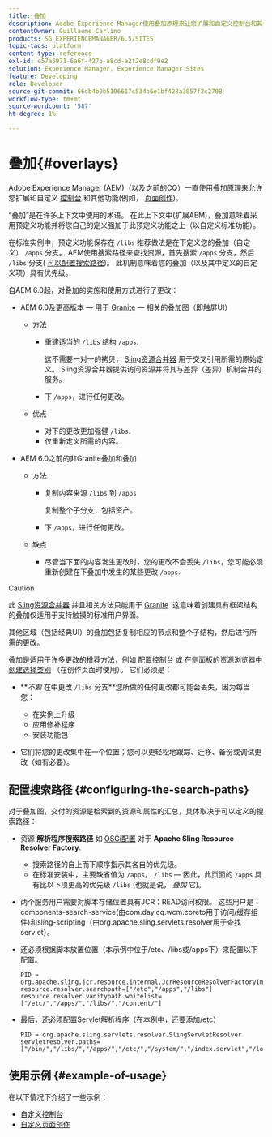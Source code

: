 ```yaml
---
title: 叠加
description: Adobe Experience Manager使用叠加原理来让您扩展和自定义控制台和其他功能。
contentOwner: Guillaume Carlino
products: SG_EXPERIENCEMANAGER/6.5/SITES
topic-tags: platform
content-type: reference
exl-id: e57a6971-6a6f-427b-a8cd-a2f2e8cdf9e2
solution: Experience Manager, Experience Manager Sites
feature: Developing
role: Developer
source-git-commit: 66db4b0b5106617c534b6e1bf428a3057f2c2708
workflow-type: tm+mt
source-wordcount: '587'
ht-degree: 1%

---
```


# 叠加{#overlays}

Adobe Experience Manager (AEM)（以及之前的CQ）一直使用叠加原理来允许您扩展和自定义 [控制台](/help/sites-developing/customizing-consoles-touch.md) 和其他功能(例如， [页面创作](/help/sites-developing/customizing-page-authoring-touch.md))。

“叠加”是在许多上下文中使用的术语。 在此上下文中(扩展AEM)，叠加意味着采用预定义功能并将您自己的定义强加于此预定义功能之上（以自定义标准功能）。

在标准实例中，预定义功能保存在 `/libs` 推荐做法是在下定义您的叠加（自定义） `/apps` 分支。 AEM使用搜索路径来查找资源，首先搜索 `/apps` 分支，然后 `/libs` 分支( [可以配置搜索路径](#configuring-the-search-paths))。 此机制意味着您的叠加（以及其中定义的自定义项）具有优先级。

自AEM 6.0起，对叠加的实施和使用方式进行了更改：

* AEM 6.0及更高版本 — 用于 [Granite](https://developer.adobe.com/experience-manager/reference-materials/6-5/granite-ui/api/jcr_root/libs/granite/ui/index.html) — 相关的叠加图（即触屏UI）

   * 方法

      * 重建适当的 `/libs` 结构 `/apps`.

        这不需要一对一的拷贝， [Sling资源合并器](/help/sites-developing/sling-resource-merger.md) 用于交叉引用所需的原始定义。 Sling资源合并器提供访问资源并将其与差异（差异）机制合并的服务。

      * 下 `/apps`，进行任何更改。

   * 优点

      * 对下的更改更加强健 `/libs`.
      * 仅重新定义所需的内容。

* AEM 6.0之前的非Granite叠加和叠加

   * 方法

      * 复制内容来源 `/libs` 到 `/apps`

        复制整个子分支，包括资产。

      * 下 `/apps`，进行任何更改。

   * 缺点

      * 尽管当下面的内容发生更改时，您的更改不会丢失 `/libs`，您可能必须重新创建在下叠加中发生的某些更改 `/apps`.

>[!CAUTION]
>
>此 [Sling资源合并器](/help/sites-developing/sling-resource-merger.md) 并且相关方法只能用于 [Granite](https://developer.adobe.com/experience-manager/reference-materials/6-5/granite-ui/api/jcr_root/libs/granite/ui/index.html). 这意味着创建具有框架结构的叠加仅适用于支持触摸的标准用户界面。
>
>其他区域（包括经典UI）的叠加包括复制相应的节点和整个子结构，然后进行所需的更改。

叠加是适用于许多更改的推荐方法，例如 [配置控制台](/help/sites-developing/customizing-consoles-touch.md#create-a-custom-console) 或 [在侧面板的资源浏览器中创建选择类别](/help/sites-developing/customizing-page-authoring-touch.md#add-new-selection-category-to-asset-browser) （在创作页面时使用）。 它们必须是：

* ***不要* 在中更改 `/libs` 分支&#x200B;**您所做的任何更改都可能会丢失，因为每当您：

   * 在实例上升级
   * 应用修补程序
   * 安装功能包

* 它们将您的更改集中在一个位置；您可以更轻松地跟踪、迁移、备份或调试更改（如有必要）。

## 配置搜索路径 {#configuring-the-search-paths}

对于叠加图，交付的资源是检索到的资源和属性的汇总，具体取决于可以定义的搜索路径：

* 资源 **解析程序搜索路径** 如 [OSGi配置](/help/sites-deploying/configuring-osgi.md) 对于 **Apache Sling Resource Resolver Factory**.

   * 搜索路径的自上而下顺序指示其各自的优先级。
   * 在标准安装中，主要缺省值为 `/apps`， `/libs`  — 因此，此页面的 `/apps` 具有比以下项更高的优先级 `/libs` (也就是说， *叠加* 它)。

* 两个服务用户需要对脚本存储位置具有JCR：READ访问权限。 这些用户是： components-search-service(由com.day.cq.wcm.coreto用于访问/缓存组件)和sling-scripting（由org.apache.sling.servlets.resolver用于查找servlet）。
* 还必须根据脚本放置位置（本示例中位于/etc、/libs或/apps下）来配置以下配置。

  ```
  PID = org.apache.sling.jcr.resource.internal.JcrResourceResolverFactoryImpl
  resource.resolver.searchpath=["/etc","/apps","/libs"]
  resource.resolver.vanitypath.whitelist=["/etc/","/apps/","/libs/","/content/"]
  ```

* 最后，还必须配置Servlet解析程序（在本例中，还要添加/etc）

  ```
  PID = org.apache.sling.servlets.resolver.SlingServletResolver
  servletresolver.paths=["/bin/","/libs/","/apps/","/etc/","/system/","/index.servlet","/login.servlet","/services/"]
  ```

## 使用示例 {#example-of-usage}

在以下情况下介绍了一些示例：

* [自定义控制台](/help/sites-developing/customizing-consoles-touch.md)
* [自定义页面创作](/help/sites-developing/customizing-page-authoring-touch.md)
